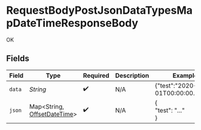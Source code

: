 # RequestBodyPostJsonDataTypesMapDateTimeResponseBody

OK


## Fields

| Field                                                                                                  | Type                                                                                                   | Required                                                                                               | Description                                                                                            | Example                                                                                                |
| ------------------------------------------------------------------------------------------------------ | ------------------------------------------------------------------------------------------------------ | ------------------------------------------------------------------------------------------------------ | ------------------------------------------------------------------------------------------------------ | ------------------------------------------------------------------------------------------------------ |
| `data`                                                                                                 | *String*                                                                                               | :heavy_check_mark:                                                                                     | N/A                                                                                                    | {"test":"2020-01-01T00:00:00.001Z"}                                                                    |
| `json`                                                                                                 | Map<String, [OffsetDateTime](https://docs.oracle.com/javase/8/docs/api/java/time/OffsetDateTime.html)> | :heavy_check_mark:                                                                                     | N/A                                                                                                    | {<br/>"test": "..."<br/>}                                                                              |